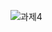 ![과제4](https://user-images.githubusercontent.com/105068708/210258518-b7a5daa6-bfd3-404d-a66f-58dfa4298985.png)
